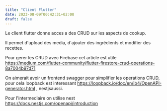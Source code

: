 ```yaml
---
title: "Client Flutter"
date: 2023-08-09T00:42:31+02:00
draft: false
---
```


Le client flutter donne acces a des CRUD sur les
aspects de cookup.

Il permet d'upload des media, d'ajouter des ingrédients
et modifier des recettes.

Pour gerer les CRUD avec Firebase cet article est utile
https://medium.com/flutter-community/flutter-firestore-crud-operations-8a7004b97d71

On aimerait avoir un frontend swagger pour 
simplifier les operations CRUD, pour cela loopback
est interessant https://loopback.io/doc/en/lb4/OpenAPI-generator.html , nestjsaussi.

Pour l'intermediaire on utilise nest 
https://docs.nestjs.com/openapi/introduction